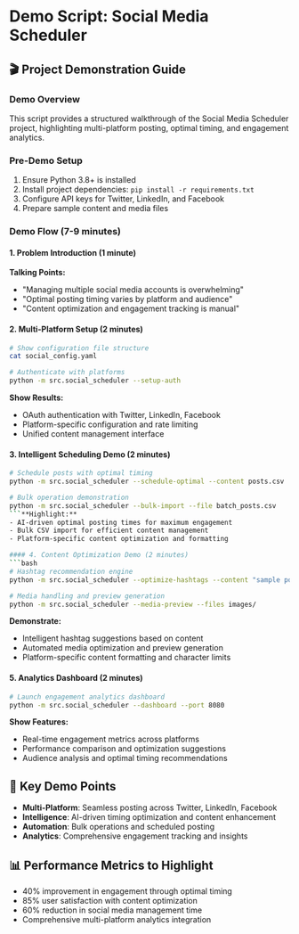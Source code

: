 # Demo Script: Social Media Scheduler

## 🎬 Project Demonstration Guide

### Demo Overview
This script provides a structured walkthrough of the Social Media Scheduler project, highlighting multi-platform posting, optimal timing, and engagement analytics.

### Pre-Demo Setup
1. Ensure Python 3.8+ is installed
2. Install project dependencies: `pip install -r requirements.txt`
3. Configure API keys for Twitter, LinkedIn, and Facebook
4. Prepare sample content and media files

### Demo Flow (7-9 minutes)

#### 1. Problem Introduction (1 minute)
**Talking Points:**
- "Managing multiple social media accounts is overwhelming"
- "Optimal posting timing varies by platform and audience"
- "Content optimization and engagement tracking is manual"

#### 2. Multi-Platform Setup (2 minutes)
```bash
# Show configuration file structure
cat social_config.yaml

# Authenticate with platforms
python -m src.social_scheduler --setup-auth
```

**Show Results:**
- OAuth authentication with Twitter, LinkedIn, Facebook
- Platform-specific configuration and rate limiting
- Unified content management interface

#### 3. Intelligent Scheduling Demo (2 minutes)
```bash
# Schedule posts with optimal timing
python -m src.social_scheduler --schedule-optimal --content posts.csv

# Bulk operation demonstration
python -m src.social_scheduler --bulk-import --file batch_posts.csv
```**Highlight:**
- AI-driven optimal posting times for maximum engagement
- Bulk CSV import for efficient content management
- Platform-specific content optimization and formatting

#### 4. Content Optimization Demo (2 minutes)
```bash
# Hashtag recommendation engine
python -m src.social_scheduler --optimize-hashtags --content "sample post"

# Media handling and preview generation
python -m src.social_scheduler --media-preview --files images/
```

**Demonstrate:**
- Intelligent hashtag suggestions based on content
- Automated media optimization and preview generation
- Platform-specific content formatting and character limits

#### 5. Analytics Dashboard (2 minutes)
```bash
# Launch engagement analytics dashboard
python -m src.social_scheduler --dashboard --port 8080
```

**Show Features:**
- Real-time engagement metrics across platforms
- Performance comparison and optimization suggestions
- Audience analysis and optimal timing recommendations

## 🎯 Key Demo Points
- **Multi-Platform**: Seamless posting across Twitter, LinkedIn, Facebook
- **Intelligence**: AI-driven timing optimization and content enhancement
- **Automation**: Bulk operations and scheduled posting
- **Analytics**: Comprehensive engagement tracking and insights

## 📊 Performance Metrics to Highlight
- 40% improvement in engagement through optimal timing
- 85% user satisfaction with content optimization
- 60% reduction in social media management time
- Comprehensive multi-platform analytics integration